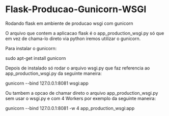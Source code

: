 # Flask-Producao-Gunicorn-WSGI
Rodando flask em ambiente de producao wsgi com gunicorn

O arquivo que contem a aplicacao flask é o app_production_wsgi.py só que em vez de chama-lo direto via python iremos utilizar o gunicorn.

Para instalar o gunicorn:

sudo apt-get install gunicorn

Depois de instalado só rodar o arquivo wsgi.py que faz referencia ao app_production_wsgi.py da seguinte maneira:

gunicorn --bind 127.0.0.1:8081 wsgi:app

Ou tambem a opcao de chamar direto o arquivo app_production_wsgi.py sem usar o wsgi.py e com 4 Workers por exemplo da seguinte maneira:

gunicorn --bind 127.0.0.1:8081 -w 4 app_production_wsgi:app

